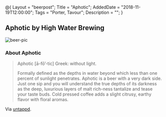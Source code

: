 @{ 
 Layout = "beerpost"; 
 Title = "Aphotic"; 
 AddedDate = "2018-11-19T12:00:00"; 
 Tags = "Porter, Tavour"; 
 Description = ""; 
 } 
 

## Aphotic by High Water Brewing

![beer-pic]

### About Aphotic

> Aphotic [ā-fō’-tic] Greek: without light.
>
>Formally defined as the depths in water beyond which less than one percent of sunlight penetrates. Aphotic is a beer with a very dark side. Just one sip and you will understand the true depths of its darkness as the deep, luxurious layers of malt rich-ness tantalize and tease your taste buds. Cold pressed coffee adds a slight citrusy, earthy flavor with floral aromas. 

Via [untappd][untappd-url].

[untappd-url]: <https://untappd.com/b/high-water-brewing-aphotic-w-cold-pressed-coffee/2008931>
[beer-pic]: https://jasonpowley.com/assets/img/2018-11-19-aphotic.jpeg "Aphotic by High Water Brewing"
